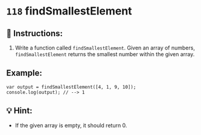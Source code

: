 # `118` findSmallestElement

## 📝 Instructions:

1. Write a function called `findSmallestElement`. Given an array of numbers, `findSmallestElement` returns the smallest number within the given array.

## Example:

```Js
var output = findSmallestElement([4, 1, 9, 10]);
console.log(output); // --> 1
```

## 💡 Hint:

+ If the given array is empty, it should return 0.